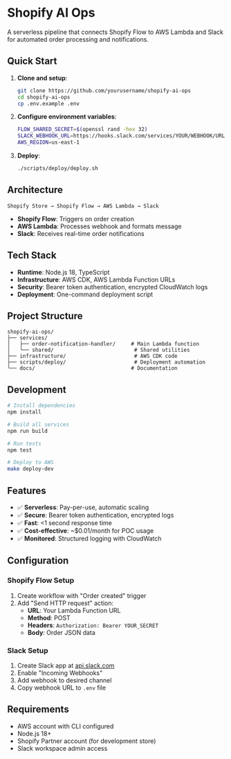 # Shopify AI Ops

A serverless pipeline that connects Shopify Flow to AWS Lambda and Slack for automated order processing and notifications.

## Quick Start

1. **Clone and setup**:
   ```bash
   git clone https://github.com/yourusername/shopify-ai-ops
   cd shopify-ai-ops
   cp .env.example .env
   ```

2. **Configure environment variables**:
   ```bash
   FLOW_SHARED_SECRET=$(openssl rand -hex 32)
   SLACK_WEBHOOK_URL=https://hooks.slack.com/services/YOUR/WEBHOOK/URL
   AWS_REGION=us-east-1
   ```

3. **Deploy**:
   ```bash
   ./scripts/deploy/deploy.sh
   ```

## Architecture

```
Shopify Store → Shopify Flow → AWS Lambda → Slack
```

- **Shopify Flow**: Triggers on order creation
- **AWS Lambda**: Processes webhook and formats message
- **Slack**: Receives real-time order notifications

## Tech Stack

- **Runtime**: Node.js 18, TypeScript
- **Infrastructure**: AWS CDK, AWS Lambda Function URLs
- **Security**: Bearer token authentication, encrypted CloudWatch logs
- **Deployment**: One-command deployment script

## Project Structure

```
shopify-ai-ops/
├── services/
│   ├── order-notification-handler/     # Main Lambda function
│   └── shared/                          # Shared utilities
├── infrastructure/                      # AWS CDK code
├── scripts/deploy/                      # Deployment automation
└── docs/                               # Documentation
```

## Development

```bash
# Install dependencies
npm install

# Build all services
npm run build

# Run tests
npm test

# Deploy to AWS
make deploy-dev
```

## Features

- ✅ **Serverless**: Pay-per-use, automatic scaling
- ✅ **Secure**: Bearer token authentication, encrypted logs
- ✅ **Fast**: <1 second response time
- ✅ **Cost-effective**: ~$0.01/month for POC usage
- ✅ **Monitored**: Structured logging with CloudWatch

## Configuration

### Shopify Flow Setup

1. Create workflow with "Order created" trigger
2. Add "Send HTTP request" action:
   - **URL**: Your Lambda Function URL
   - **Method**: POST
   - **Headers**: `Authorization: Bearer YOUR_SECRET`
   - **Body**: Order JSON data

### Slack Setup

1. Create Slack app at [api.slack.com](https://api.slack.com)
2. Enable "Incoming Webhooks"
3. Add webhook to desired channel
4. Copy webhook URL to `.env` file

## Requirements

- AWS account with CLI configured
- Node.js 18+
- Shopify Partner account (for development store)
- Slack workspace admin access

